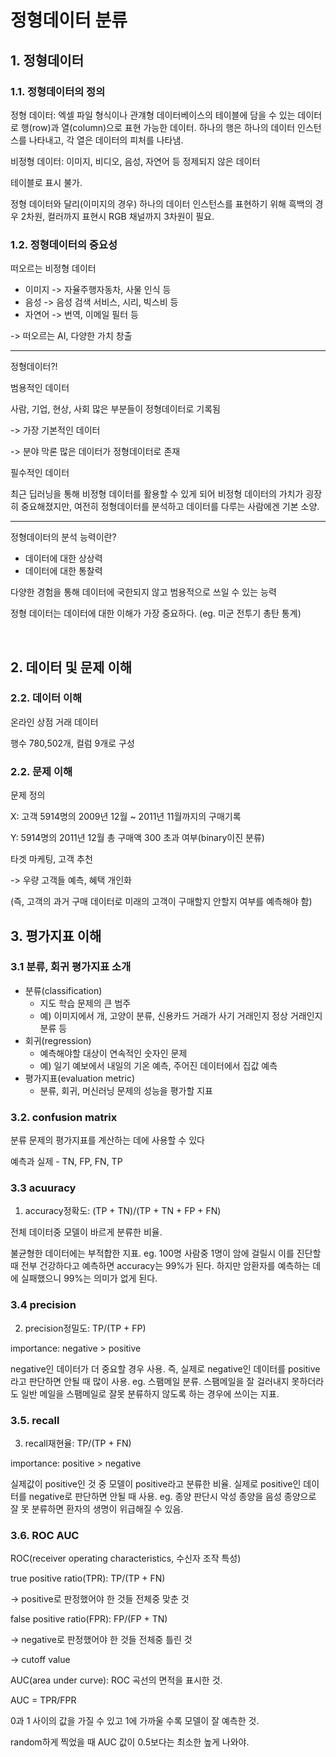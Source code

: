 
# 정형데이터 분류

## 1. 정형데이터

### 1.1. 정형데이터의 정의

정형 데이터: 엑셀 파일 형식이나 관걔형 데이터베이스의 테이블에 담을 수 있는 데이터로 행(row)과 열(column)으로 표현 가능한 데이터. 하나의 행은 하나의 데이터 인스턴스를 나타내고, 각 열은 데이터의 피처를 나타냄.

비정형 데이터: 이미지, 비디오, 음성, 자연어 등 정제되지 않은 데이터

테이블로 표시 불가.

정형 데이터와 달리(이미지의 경우) 하나의 데이터 인스턴스를 표현하기 위해 흑백의 경우 2차원, 컬러까지 표현시 RGB 채널까지 3차원이 필요.




### 1.2. 정형데이터의 중요성

떠오르는 비정형 데이터

- 이미지 -> 자율주행자동차, 사물 인식 등
- 음성 -> 음성 검색 서비스, 시리, 빅스비 등
- 자연어 -> 번역, 이메일 필터 등

-> 떠오르는 AI, 다양한 가치 창출

---

정형데이터?!

범용적인 데이터

사람, 기업, 현상, 사회 많은 부분들이 정형데이터로 기록됨

-> 가장 기본적인 데이터

-> 분야 막론 많은 데이터가 정형데이터로 존재

필수적인 데이터


최근 딥러닝을 통해 비정형 데이터를 활용할 수 있게 되어 비정형 데이터의 가치가 굉장히 중요해졌지만, 여전히 정형데이터를 분석하고 데이터를 다루는 사람에겐 기본 소양.

---

정형데이터의 분석 능력이란?

- 데이터에 대한 상상력
- 데이터에 대한 통찰력

다양한 경험을 통해 데이터에 국한되지 않고 범용적으로 쓰일 수 있는 능력

정형 데이터는 데이터에 대한 이해가 가장 중요하다. (eg. 미군 전투기 총탄 통계)



<br>

## 2. 데이터 및 문제 이해

### 2.2. 데이터 이해

온라인 상점 거래 데이터

행수 780,502개, 컬럼 9개로 구성


### 2.2. 문제 이해

문제 정의

X: 고객 5914명의 2009년 12월 ~ 2011년 11월까지의 구매기록

Y: 5914명의 2011년 12월 총 구매액 300 초과 여부(binary이진 분류)

타겟 마케팅, 고객 추천

-> 우량 고객들 예측, 혜택 개인화

(즉, 고객의 과거 구매 데이터로 미래의 고객이 구매할지 안할지 여부를 예측해야 함)






## 3. 평가지표 이해

### 3.1 분류, 회귀 평가지표 소개

- 분류(classification)
    - 지도 학습 문제의 큰 범주
    - 예) 이미지에서 개, 고양이 분류, 신용카드 거래가 사기 거래인지 정상 거래인지 분류 등
- 회귀(regression)
    - 예측해야할 대상이 연속적인 숫자인 문제
    - 예) 일기 예보에서 내일의 기온 예측, 주어진 데이터에서 집값 예측
- 평가지표(evaluation metric)
    - 분류, 회귀, 머신러닝 문제의 성능을 평가할 지표



### 3.2. confusion matrix

분류 문제의 평가지표를 계산하는 데에 사용할 수 있다

예측과 실제 - TN, FP, FN, TP




### 3.3 acuuracy

1. accuracy정확도: (TP + TN)/(TP + TN + FP + FN)

전체 데이터중 모델이 바르게 분류한 비율. 

불균형한 데이터에는 부적합한 지표. eg. 100명 사람중 1명이 암에 걸릴시 이를 진단할 때 전부 건강하다고 예측하면 accuracy는 99%가 된다. 하지만 암환자를 예측하는 데에 실패했으니 99%는 의미가 없게 된다.




### 3.4 precision

2. precision정밀도: TP/(TP + FP)

importance: negative > positive

negative인 데이터가 더 중요할 경우 사용. 즉, 실제로 negative인 데이터를 positive라고 판단하면 안될 때 많이 사용. eg. 스팸메일 분류. 스팸메일을 잘 걸러내지 못하더라도 일반 메일을 스팸메일로 잘못 분류하지 않도록 하는 경우에 쓰이는 지표.



### 3.5. recall

3. recall재현율: TP/(TP + FN)

importance: positive > negative

실제값이 positive인 것 중 모델이 positive라고 분류한 비율. 실제로 positive인 데이터를 negative로 판단하면 안될 때 사용. eg. 종양 판단시 악성 종양을 음성 종양으로 잘 못 분류하면 환자의 생명이 위급해질 수 있음.





### 3.6. ROC AUC

ROC(receiver operating characteristics, 수신자 조작 특성)

true positive ratio(TPR): TP/(TP + FN)

-> positive로 판정했어야 한 것들 전체중 맞춘 것

false positive ratio(FPR): FP/(FP + TN)

-> negative로 판정했어야 한 것들 전체중 틀린 것

-> cutoff value


AUC(area under curve): ROC 곡선의 면적을 표시한 것.

AUC = TPR/FPR

0과 1 사이의 값을 가질 수 있고 1에 가까울 수록 모델이 잘 예측한 것.

random하게 찍었을 때 AUC 값이 0.5보다는 최소한 높게 나와야.








